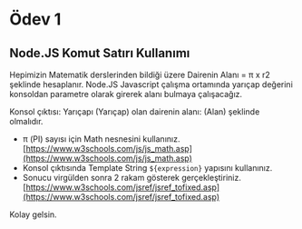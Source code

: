 # Ödev 1

## Node.JS Komut Satırı Kullanımı

Hepimizin Matematik derslerinden bildiği üzere Dairenin Alanı = π x r2 şeklinde hesaplanır. Node.JS Javascript çalışma ortamında yarıçap değerini konsoldan parametre olarak girerek alanı bulmaya çalışacağız.

Konsol çıktısı: Yarıçapı (Yarıçap) olan dairenin alanı: (Alan) şeklinde olmalıdır.

- π (PI) sayısı için Math nesnesini kullanınız.
  [https://www.w3schools.com/js/js_math.asp](https://www.w3schools.com/js/js_math.asp)
- Konsol çıktısında Template String `${expression}` yapısını kullanınız.
- Sonucu virgülden sonra 2 rakam gösterek gerçekleştiriniz.
  [https://www.w3schools.com/jsref/jsref_tofixed.asp](https://www.w3schools.com/jsref/jsref_tofixed.asp)

Kolay gelsin.
